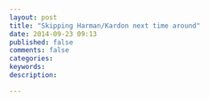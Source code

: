 ```yaml
---
layout: post
title: "Skipping Harman/Kardon next time around"
date: 2014-09-23 09:13
published: false
comments: false
categories: 
keywords: 
description: 

---
```

